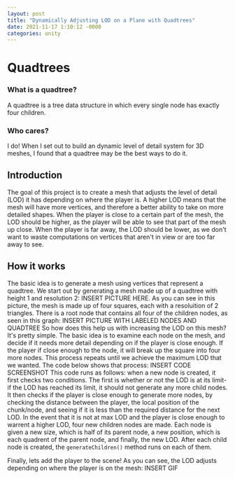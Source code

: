 ```yaml
---
layout: post
title: "Dynamically Adjusting LOD on a Plane with Quadtrees"
date: 2021-11-17 1:10:12 -0000
categories: unity
---
```


# Quadtrees
### What is a quadtree?
A quadtree is a tree data structure in which every single node has exactly four children.
### Who cares?
I do! When I set out to build an dynamic level of detail system for 3D meshes, I found that a quadtree may be the best ways to do it.
## Introduction
The goal of this project is to create a mesh that adjusts the level of detail (LOD) it has depending on where the player is. A higher LOD means that the mesh will have more vertices, and therefore a better ability to take on more detailed shapes. When the player is close to a certain part of the mesh, the LOD should be higher, as the player will be able to see that part of the mesh up close. When the player is far away, the LOD should be lower, as we don't want to waste computations on vertices that aren't in view or are too far away to see.
## How it works
The basic idea is to generate a mesh using vertices that represent a quadtree. We start out by generating a mesh made up of a quadtree with height 1 and resolution 2:
INSERT PICTURE HERE.
As you can see in this picture, the mesh is made up of four squares, each with a resoluition of 2 triangles. There is a root node that contains all four of the children nodes, as seen in this graph:
INSERT PICTURE WITH LABELED NODES AND QUADTREE
So how does this help us with increasing the LOD on this mesh? It's pretty simple. The basic idea is to examine each node on the mesh, and decide if it needs more detail depending on if the player is close enough. If the player if close enough to the node, it will break up the square into four more nodes. This process repeats until we achieve the maximum LOD that we wanted. The code below shows that process:
INSERT CODE SCREENSHOT
This code runs as follows: when a new node is created, it first checks two conditions. The first is whether or not the LOD is at its limit- if the LOD has reached its limit, it should not generate any more child nodes. It then checks if the player is close enough to generate more nodes, by checking the distance between the player, the local position of the chunk/node, and seeing if it is less than the required distance for the next LOD. In the event that it is not at max LOD and the player is close enough to warrent a higher LOD, four new children nodes are made. Each node is given a new size, which is half of its parent node, a new position, which is each quadrent of the parent node, and finally, the new LOD. After each child node is created, the ```generateChildren()``` method runs on each of them.

Finally, lets add the player to the scene! As you can see, the LOD adjusts depending on where the player is on the mesh:
INSERT GIF
